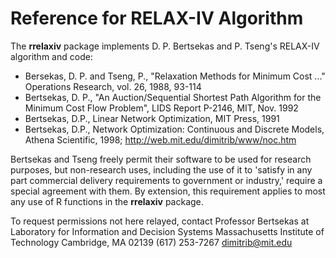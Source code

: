 # Reference for RELAX-IV Algorithm

The **rrelaxiv** package implements D. P. Bertsekas and P. Tseng's RELAX-IV
algorithm and code:

- Bersekas, D. P. and Tseng, P., "Relaxation Methods for Minimum Cost ..."
  Operations Research, vol. 26, 1988, 93-114
- Bertsekas, D. P., "An Auction/Sequential Shortest Path Algorithm for the
  Minimum Cost Flow Problem", LIDS Report P-2146, MIT, Nov. 1992
- Bertsekas, D.P., Linear Network Optimization, MIT Press, 1991
- Bertsekas, D.P., Network Optimization: Continuous and Discrete Models, Athena
  Scientific, 1998; <http://web.mit.edu/dimitrib/www/noc.htm>

Bertsekas and Tseng freely permit their software to be used for research
purposes, but non-research uses, including the use of it to 'satisfy in any part
commercial delivery requirements to government or industry,' require a special
agreement with them. By extension, this requirement applies to most any use of R
functions in the **rrelaxiv** package.

To request permissions not here relayed, contact Professor Bertsekas at
Laboratory for Information and Decision Systems Massachusetts Institute of
Technology Cambridge, MA 02139 (617) 253-7267 <dimitrib@mit.edu>
